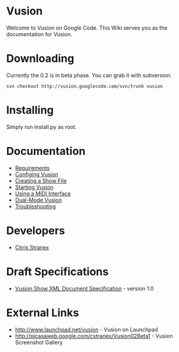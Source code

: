 # Vusion #

Welcome to Vusion on Google Code. This Wiki serves you as the documentation for Vusion.

# Downloading #
Currently the 0.2 is in beta phase. You can grab it with subversion:
```
svn checkout http://vusion.googlecode.com/svn/trunk vusion
```

# Installing #
Simply run install.py as root.

# Documentation #
  * [Requirements](Requirements.md)
  * [Configing Vusion](Configuring_Vusion.md)
  * [Creating a Show File](Creating_a_Show.md)
  * [Starting Vusion](Starting_Vusion.md)
  * [Using a MIDI Interface](Using_a_MIDI_Interface.md)
  * [Dual-Mode Vusion](Dual_Mode_Vusion.md)
  * [Troubleshooting](Troubleshooting.md)

# Developers #
  * [Chris Stranex](Chris_Stranex.md)

# Draft Specifications #
  * [Vusion Show XML Document Specification](http://code.google.com/p/vusion/w/edit/Vusion_Show_XML_Document_Specification) - version 1.0

# External Links #
  * http://www.launchpad.net/vusion - Vusion on Launchpad
  * http://picasaweb.google.com/cstranex/Vusion02Beta1 - Vusion Screenshot Gallery